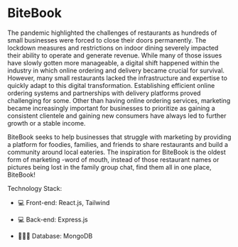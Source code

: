 # BiteBook 
The pandemic highlighted the challenges of restaurants as hundreds of small businesses were forced to close their doors permanently. The lockdown measures and restrictions on indoor dining severely impacted their ability to operate and generate revenue. While many of those issues have slowly gotten more manageable, a digital shift happened within the industry in which online ordering and delivery became crucial for survival. However, many small restaurants lacked the infrastructure and expertise to quickly adapt to this digital transformation. Establishing efficient online ordering systems and partnerships with delivery platforms proved challenging for some. Other than having online ordering services, marketing became increasingly important for businesses to prioritize as gaining a consistent clientele and gaining new consumers have always led to further growth or a stable income.

BiteBook seeks to help businesses that struggle with marketing by providing a platform for foodies, families, and friends to share restaurants and build a community around local eateries. The inspiration for BiteBook is the oldest form of marketing -word of mouth, instead of those restaurant names or pictures being lost in the family group chat, find them all in one place, BiteBook!

Technology Stack: 

- 💻 Front-end: React.js, Tailwind

- 💻 Back-end: Express.js

- 🧑🏻‍💻 Database: MongoDB



